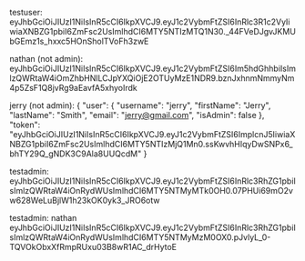 testuser:
eyJhbGciOiJIUzI1NiIsInR5cCI6IkpXVCJ9.eyJ1c2VybmFtZSI6InRlc3R1c2VyIiwiaXNBZG1pbiI6ZmFsc2UsImlhdCI6MTY5NTIzMTQ1N30._44FVeDJgvJKMUbGEmz1s_hxxc5HOnSholTVoFh3zwE

nathan (not admin):
eyJhbGciOiJIUzI1NiIsInR5cCI6IkpXVCJ9.eyJ1c2VybmFtZSI6Im5hdGhhbiIsImlzQWRtaW4iOmZhbHNlLCJpYXQiOjE2OTUyMzE1NDR9.bznJxhnmNmmyNm4p5ZsF1Q8jvRg9aEavfA5xhyoIrdk

jerry (not admin):
{
	"user": {
		"username": "jerry",
		"firstName": "Jerry",
		"lastName": "Smith",
		"email": "jerry@gmail.com",
		"isAdmin": false
	},
	"token": "eyJhbGciOiJIUzI1NiIsInR5cCI6IkpXVCJ9.eyJ1c2VybmFtZSI6ImplcnJ5IiwiaXNBZG1pbiI6ZmFsc2UsImlhdCI6MTY5NTIzMjQ1Mn0.ssKwvhHIqyDwSNPx6_bhTY29Q_gNDK3C9Ala8UUQcdM"
}

testadmin:
eyJhbGciOiJIUzI1NiIsInR5cCI6IkpXVCJ9.eyJ1c2VybmFtZSI6InRlc3RhZG1pbiIsImlzQWRtaW4iOnRydWUsImlhdCI6MTY5NTMyMTk0OH0.07PHUi69mO2vw628WeLuBjlW1h23kOK0yk3_JRO6otw


testadmin: nathan
eyJhbGciOiJIUzI1NiIsInR5cCI6IkpXVCJ9.eyJ1c2VybmFtZSI6InRlc3RhZG1pbiIsImlzQWRtaW4iOnRydWUsImlhdCI6MTY5NTMyMzM0OX0.pJvlyL_0-TQVOkObxXfRmpRUxu03B8wR1AC_drHytoE